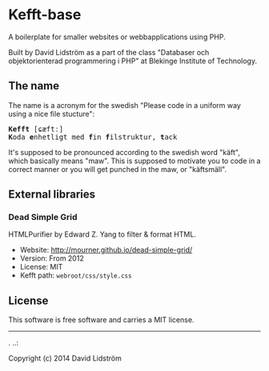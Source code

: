 Kefft-base
==================
 
A boilerplate for smaller websites or webbapplications using PHP.
 
Built by David Lidström as a part of the class "Databaser och objektorienterad programmering i PHP" at Blekinge Institute of Technology.

The name
------------------

The name is a acronym for the swedish "Please code in a uniform way using a nice file stucture":
 
<pre><strong>Kefft</strong> [ɕæftː] 
<strong>K</strong>oda <strong>e</strong>nhetligt med <strong>f</strong>in <strong>f</strong>ilstruktur, <strong>t</strong>ack</pre>

It's supposed to be pronounced according to the swedish word "käft", which basically means "maw". This is supposed
to motivate you to code in a correct manner or you will get punched in the maw, or "käftsmäll".

External libraries
-----------------------------------

### Dead Simple Grid
HTMLPurifier by Edward Z. Yang to filter & format HTML.
* Website: http://mourner.github.io/dead-simple-grid/
* Version: From 2012
* License: MIT
* Kefft path: `webroot/css/style.css`

License 
------------------
 
This software is free software and carries a MIT license.
 
 
------------------
 .
..:
 
Copyright (c) 2014 David Lidström
